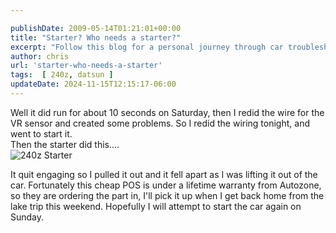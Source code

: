```yaml
---

publishDate: 2009-05-14T01:21:01+00:00
title: "Starter? Who needs a starter?"
excerpt: "Follow this blog for a personal journey through car troubleshooting, covering starter issues, VR sensor wiring, and dealing with warranties."
author: chris
url: 'starter-who-needs-a-starter'
tags:  [ 240z, datsun ] 
updateDate: 2024-11-15T12:15:17-06:00
---
```


Well it did run for about 10 seconds on Saturday, then I redid the wire for the VR sensor and created some problems. So I redid the wiring tonight, and went to start it.   
Then the starter did this....    
<img border="0" alt="240z Starter" src="https://farm3.static.flickr.com/2196/3529003195_f86d5d45e1.jpg?v=0" /> 

It quit engaging so I pulled it out and it fell apart as I was lifting it out of the car. Fortunately this cheap POS is under a lifetime warranty from Autozone, so they are ordering the part in, I'll pick it up when I get back home from the lake trip this weekend. Hopefully I will attempt to start the car again on Sunday.
